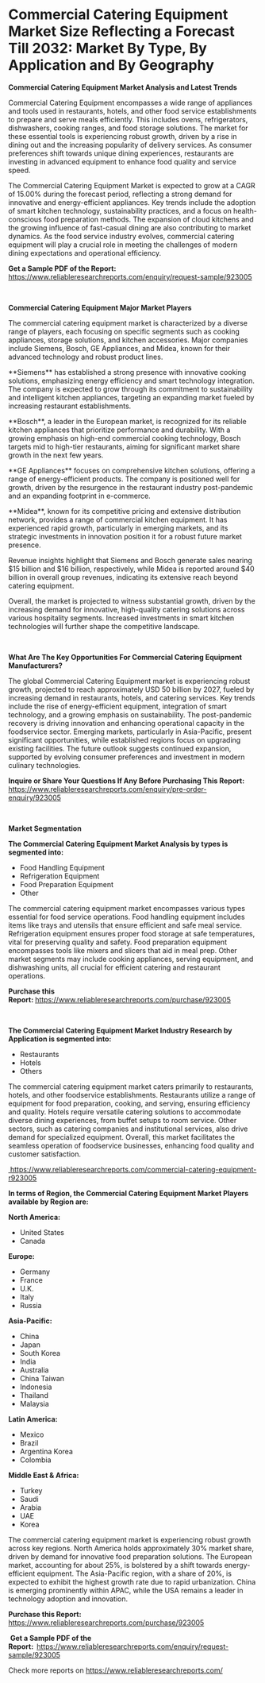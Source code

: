 <p><h1>Commercial Catering Equipment Market Size Reflecting a Forecast Till 2032: Market By Type, By Application and By Geography</h1></p><p><strong>Commercial Catering Equipment Market Analysis and Latest Trends</strong></p>
<p><p>Commercial Catering Equipment encompasses a wide range of appliances and tools used in restaurants, hotels, and other food service establishments to prepare and serve meals efficiently. This includes ovens, refrigerators, dishwashers, cooking ranges, and food storage solutions. The market for these essential tools is experiencing robust growth, driven by a rise in dining out and the increasing popularity of delivery services. As consumer preferences shift towards unique dining experiences, restaurants are investing in advanced equipment to enhance food quality and service speed.</p><p>The Commercial Catering Equipment Market is expected to grow at a CAGR of 15.00% during the forecast period, reflecting a strong demand for innovative and energy-efficient appliances. Key trends include the adoption of smart kitchen technology, sustainability practices, and a focus on health-conscious food preparation methods. The expansion of cloud kitchens and the growing influence of fast-casual dining are also contributing to market dynamics. As the food service industry evolves, commercial catering equipment will play a crucial role in meeting the challenges of modern dining expectations and operational efficiency.</p></p>
<p><strong>Get a Sample PDF of the Report:&nbsp;</strong> <a href="https://www.reliableresearchreports.com/enquiry/request-sample/923005?utm_campaign=2513&utm_medium=2&utm_source=Github&utm_content=ia&utm_term=15022025&utm_id=commercial-catering-equipment">https://www.reliableresearchreports.com/enquiry/request-sample/923005</a></p>
<p>&nbsp;</p>
<p><strong>Commercial Catering Equipment Major Market Players</strong></p>
<p><p>The commercial catering equipment market is characterized by a diverse range of players, each focusing on specific segments such as cooking appliances, storage solutions, and kitchen accessories. Major companies include Siemens, Bosch, GE Appliances, and Midea, known for their advanced technology and robust product lines. </p><p>**Siemens** has established a strong presence with innovative cooking solutions, emphasizing energy efficiency and smart technology integration. The company is expected to grow through its commitment to sustainability and intelligent kitchen appliances, targeting an expanding market fueled by increasing restaurant establishments.</p><p>**Bosch**, a leader in the European market, is recognized for its reliable kitchen appliances that prioritize performance and durability. With a growing emphasis on high-end commercial cooking technology, Bosch targets mid to high-tier restaurants, aiming for significant market share growth in the next few years.</p><p>**GE Appliances** focuses on comprehensive kitchen solutions, offering a range of energy-efficient products. The company is positioned well for growth, driven by the resurgence in the restaurant industry post-pandemic and an expanding footprint in e-commerce.</p><p>**Midea**, known for its competitive pricing and extensive distribution network, provides a range of commercial kitchen equipment. It has experienced rapid growth, particularly in emerging markets, and its strategic investments in innovation position it for a robust future market presence.</p><p>Revenue insights highlight that Siemens and Bosch generate sales nearing $15 billion and $16 billion, respectively, while Midea is reported around $40 billion in overall group revenues, indicating its extensive reach beyond catering equipment.</p><p>Overall, the market is projected to witness substantial growth, driven by the increasing demand for innovative, high-quality catering solutions across various hospitality segments. Increased investments in smart kitchen technologies will further shape the competitive landscape.</p></p>
<p>&nbsp;</p>
<p><strong>What Are The Key Opportunities For Commercial Catering Equipment Manufacturers?</strong></p>
<p><p>The global Commercial Catering Equipment market is experiencing robust growth, projected to reach approximately USD 50 billion by 2027, fueled by increasing demand in restaurants, hotels, and catering services. Key trends include the rise of energy-efficient equipment, integration of smart technology, and a growing emphasis on sustainability. The post-pandemic recovery is driving innovation and enhancing operational capacity in the foodservice sector. Emerging markets, particularly in Asia-Pacific, present significant opportunities, while established regions focus on upgrading existing facilities. The future outlook suggests continued expansion, supported by evolving consumer preferences and investment in modern culinary technologies.</p></p>
<p><strong>Inquire or Share Your Questions If Any Before Purchasing This Report:</strong> <a href="https://www.reliableresearchreports.com/enquiry/pre-order-enquiry/923005?utm_campaign=2513&utm_medium=2&utm_source=Github&utm_content=ia&utm_term=15022025&utm_id=commercial-catering-equipment">https://www.reliableresearchreports.com/enquiry/pre-order-enquiry/923005</a></p>
<p>&nbsp;</p>
<p><strong>Market Segmentation</strong></p>
<p><strong>The Commercial Catering Equipment Market Analysis by types is segmented into:</strong></p>
<p><ul><li>Food Handling Equipment</li><li>Refrigeration Equipment</li><li>Food Preparation Equipment</li><li>Other</li></ul></p>
<p><p>The commercial catering equipment market encompasses various types essential for food service operations. Food handling equipment includes items like trays and utensils that ensure efficient and safe meal service. Refrigeration equipment ensures proper food storage at safe temperatures, vital for preserving quality and safety. Food preparation equipment encompasses tools like mixers and slicers that aid in meal prep. Other market segments may include cooking appliances, serving equipment, and dishwashing units, all crucial for efficient catering and restaurant operations.</p></p>
<p><strong>Purchase this Report:&nbsp;</strong><a href="https://www.reliableresearchreports.com/purchase/923005?utm_campaign=2513&utm_medium=2&utm_source=Github&utm_content=ia&utm_term=15022025&utm_id=commercial-catering-equipment">https://www.reliableresearchreports.com/purchase/923005</a></p>
<p>&nbsp;</p>
<p><strong>The Commercial Catering Equipment Market Industry Research by Application is segmented into:</strong></p>
<p><ul><li>Restaurants</li><li>Hotels</li><li>Others</li></ul></p>
<p><p>The commercial catering equipment market caters primarily to restaurants, hotels, and other foodservice establishments. Restaurants utilize a range of equipment for food preparation, cooking, and serving, ensuring efficiency and quality. Hotels require versatile catering solutions to accommodate diverse dining experiences, from buffet setups to room service. Other sectors, such as catering companies and institutional services, also drive demand for specialized equipment. Overall, this market facilitates the seamless operation of foodservice businesses, enhancing food quality and customer satisfaction.</p></p>
<p><a href="https://www.reliableresearchreports.com/commercial-catering-equipment-r923005?utm_campaign=2513&utm_medium=2&utm_source=Github&utm_content=ia&utm_term=15022025&utm_id=commercial-catering-equipment">&nbsp;https://www.reliableresearchreports.com/commercial-catering-equipment-r923005</a></p>
<p><strong>In terms of Region, the Commercial Catering Equipment Market Players available by Region are:</strong></p>
<p>
    <p> <strong> North America: </strong>
        <ul>
            <li>United States</li>
            <li>Canada</li>
        </ul>
        </p> 
    <p> <strong> Europe: </strong>
        <ul>
            <li>Germany</li>
            <li>France</li>
            <li>U.K.</li>
            <li>Italy</li>
            <li>Russia</li>
        </ul>
        </p> 
    <p> <strong> Asia-Pacific: </strong>
        <ul>
            <li>China</li>
            <li>Japan</li>
            <li>South Korea</li>
            <li>India</li>
            <li>Australia</li>
            <li>China Taiwan</li>
            <li>Indonesia</li>
            <li>Thailand</li>
            <li>Malaysia</li>
        </ul>
        </p> 
    <p> <strong> Latin America: </strong>
        <ul>
            <li>Mexico</li>
            <li>Brazil</li>
            <li>Argentina Korea</li>
            <li>Colombia</li>
        </ul>
        </p> 
    <p> <strong> Middle East & Africa: </strong>
        <ul>
            <li>Turkey</li>
            <li>Saudi</li>
            <li>Arabia</li>
            <li>UAE</li>
            <li>Korea</li>
        </ul>
    </p>
    </p>
<p><p>The commercial catering equipment market is experiencing robust growth across key regions. North America holds approximately 30% market share, driven by demand for innovative food preparation solutions. The European market, accounting for about 25%, is bolstered by a shift towards energy-efficient equipment. The Asia-Pacific region, with a share of 20%, is expected to exhibit the highest growth rate due to rapid urbanization. China is emerging prominently within APAC, while the USA remains a leader in technology adoption and innovation.</p></p>
<p><strong>Purchase this Report: </strong><a href="https://www.reliableresearchreports.com/purchase/923005?utm_campaign=2513&utm_medium=2&utm_source=Github&utm_content=ia&utm_term=15022025&utm_id=commercial-catering-equipment">https://www.reliableresearchreports.com/purchase/923005</a></p>
<p>&nbsp;<strong>Get a Sample PDF of the Report:&nbsp;&nbsp;</strong><a href="https://www.reliableresearchreports.com/enquiry/request-sample/923005?utm_campaign=2513&utm_medium=2&utm_source=Github&utm_content=ia&utm_term=15022025&utm_id=commercial-catering-equipment">https://www.reliableresearchreports.com/enquiry/request-sample/923005</a></p>
<p><strong></strong></p>
<p>Check more reports on <a href="https://www.reliableresearchreports.com/?utm_campaign=2513&utm_medium=2&utm_source=Github&utm_content=ia&utm_term=15022025&utm_id=commercial-catering-equipment">https://www.reliableresearchreports.com/</a></p>
